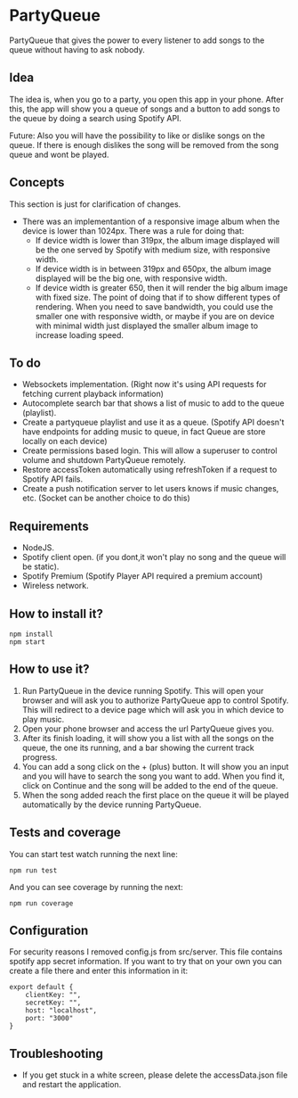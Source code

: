 # PartyQueue

PartyQueue that gives the power to every listener to add songs to the queue without having to ask nobody. 

## Idea

The idea is, when you go to a party, you open this app in your phone. After this, the app will show you a queue of songs and a button to add songs to the queue by doing a search using Spotify API. 

Future: Also you will have the possibility to like or dislike songs on the queue. If there is enough dislikes the song will be removed from the song queue and wont be played.

## Concepts
This section is just for clarification of changes.
- There was an implementantion of a responsive image album when the device is lower than 1024px. There was a rule for doing that:
    - If device width is lower than 319px, the album image displayed will be the one served by Spotify with medium size, with responsive width.
    - If device width is in between 319px and 650px, the album image displayed will be the big one, with responsive width.
    - If device width is greater 650, then it will render the big album image with fixed size.
The point of doing that if to show different types of rendering. When you need to save bandwidth, you could use the smaller one with responsive width, or maybe if you are on device with minimal width just displayed the smaller album image to increase loading speed.

## To do
- Websockets implementation. (Right now it's using API requests for fetching current playback information)
- Autocomplete search bar that shows a list of music to add to the queue (playlist).
- Create a partyqueue playlist and use it as a queue. (Spotify API doesn't have endpoints for adding music to queue, in fact Queue are store locally on each device)
- Create permissions based login. This will allow a superuser to control volume and shutdown PartyQueue remotely.
- Restore accessToken automatically using refreshToken if a request to Spotify API fails.
- Create a push notification server to let users knows if music changes, etc. (Socket can be another choice to do this)

## Requirements
- NodeJS.
- Spotify client open. (if you dont,it won't play no song and the queue will be static).
- Spotify Premium (Spotify Player API required a premium account)
- Wireless network.

## How to install it?
```
npm install
npm start
```

## How to use it?
1) Run PartyQueue in the device running Spotify. This will open your browser and will ask you to authorize PartyQueue app to control Spotify. This will redirect to a device page which will ask you in which device to play music.
2) Open your phone browser and access the url PartyQueue gives you.
3) After its finish loading, it will show you a list with all the songs on the queue, the one its running, and a bar showing the current track progress.
4) You can add a song click on the + (plus) button. It will show you an input and you will have to search the song you want to add. When you find it, click on Continue and the song will be added to the end of the queue.
5) When the song added reach the first place on the queue it will be played automatically by the device running PartyQueue.

## Tests and coverage
You can start test watch running the next line:
```
npm run test
```
And you can see coverage by running the next:
```
npm run coverage
```

## Configuration
For security reasons I removed config.js from src/server. This file contains spotify app secret information.
If you want to try that on your own you can create a file there and enter this information in it:
```
export default {
    clientKey: "",
    secretKey: "",
    host: "localhost",
    port: "3000"
}
```

## Troubleshooting
- If you get stuck in a white screen, please delete the accessData.json file and restart the application.